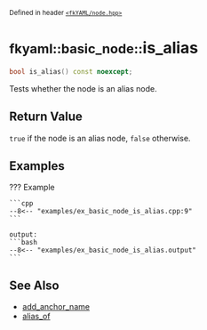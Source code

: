 <small>Defined in header [`<fkYAML/node.hpp>`](https://github.com/fktn-k/fkYAML/blob/develop/include/fkYAML/node.hpp)</small>

# <small>fkyaml::basic_node::</small>is_alias

```cpp
bool is_alias() const noexcept;
```

Tests whether the node is an alias node.  

## **Return Value**

`true` if the node is an alias node, `false` otherwise.  

## **Examples**

??? Example

    ```cpp
    --8<-- "examples/ex_basic_node_is_alias.cpp:9"
    ```

    output:
    ```bash
    --8<-- "examples/ex_basic_node_is_alias.output"
    ```

## **See Also**

* [add_anchor_name](add_anchor_name.md)
* [alias_of](alias_of.md)

